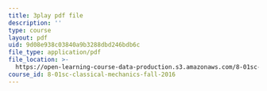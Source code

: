 ```yaml
---
title: 3play pdf file
description: ''
type: course
layout: pdf
uid: 9d08e938c03840a9b3288dbd246bdb6c
file_type: application/pdf
file_location: >-
  https://open-learning-course-data-production.s3.amazonaws.com/8-01sc-classical-mechanics-fall-2016/9d08e938c03840a9b3288dbd246bdb6c_V-fy33vi-64.pdf
course_id: 8-01sc-classical-mechanics-fall-2016
---
```

